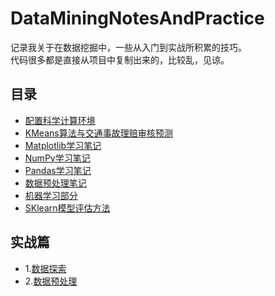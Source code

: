 # DataMiningNotesAndPractice
记录我关于在数据挖掘中，一些从入门到实战所积累的技巧。<br>
代码很多都是直接从项目中复制出来的，比较乱，见谅。
## 目录
- [配置科学计算环境](https://github.com/wmpscc/DataMiningNotesAndPractice/blob/master/1.%E7%8E%AF%E5%A2%83%E5%AE%89%E8%A3%85.md)
- [KMeans算法与交通事故理赔审核预测](https://github.com/wmpscc/DataMiningNotesAndPractice/blob/master/2.KMeans%E7%AE%97%E6%B3%95%E4%B8%8E%E4%BA%A4%E9%80%9A%E4%BA%8B%E6%95%85%E7%90%86%E8%B5%94%E5%AE%A1%E6%A0%B8%E9%A2%84%E6%B5%8B.md)
- [Matplotlib学习笔记](https://github.com/wmpscc/DataMiningNotesAndPractice/blob/master/3.Matplotlib%E5%AD%A6%E4%B9%A0%E7%AC%94%E8%AE%B0.md)
- [NumPy学习笔记](https://github.com/wmpscc/DataMiningNotesAndPractice/blob/master/4.NumPy%E5%AD%A6%E4%B9%A0%E7%AC%94%E8%AE%B0.md)
- [Pandas学习笔记](https://github.com/wmpscc/DataMiningNotesAndPractice/blob/master/5.Pandas%E5%AD%A6%E4%B9%A0%E7%AC%94%E8%AE%B0.md)
- [数据预处理笔记](https://github.com/wmpscc/DataMiningNotesAndPractice/blob/master/6.%E6%95%B0%E6%8D%AE%E9%A2%84%E5%A4%84%E7%90%86%E7%AC%94%E8%AE%B0.md)
- [机器学习部分](https://github.com/wmpscc/DataMiningNotesAndPractice/blob/master/7.%E6%9C%BA%E5%99%A8%E5%AD%A6%E4%B9%A0%E9%83%A8%E5%88%86.md)
- [SKlearn模型评估方法](https://github.com/wmpscc/DataMiningNotesAndPractice/blob/master/8.SKlearn%E6%A8%A1%E5%9E%8B%E8%AF%84%E4%BC%B0%E6%96%B9%E6%B3%95.md)
## 实战篇
- 1.[数据探索](https://github.com/wmpscc/DataMiningNotesAndPractice/blob/master/%E5%AE%9E%E6%88%98%E7%AF%87/1.%E6%95%B0%E6%8D%AE%E6%8E%A2%E7%B4%A2/%E6%95%B0%E6%8D%AE%E6%8E%A2%E7%B4%A2%E4%BB%8B%E7%BB%8D.ipynb)
- 2.[数据预处理](https://github.com/wmpscc/DataMiningNotesAndPractice/blob/master/%E5%AE%9E%E6%88%98%E7%AF%87/2.%E6%95%B0%E6%8D%AE%E9%A2%84%E5%A4%84%E7%90%86/%E6%95%B0%E6%8D%AE%E9%A2%84%E5%A4%84%E7%90%86.ipynb)

